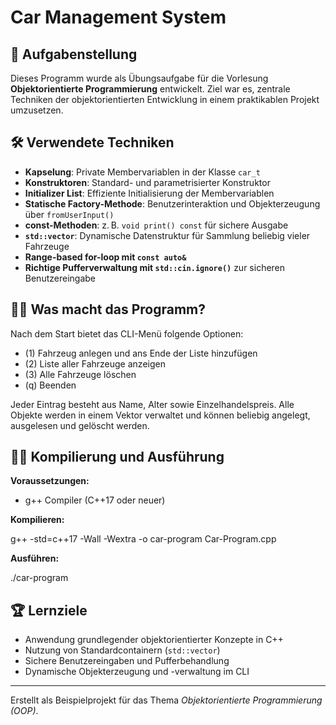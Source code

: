 # Car Management System

## 📝 Aufgabenstellung

Dieses Programm wurde als Übungsaufgabe für die Vorlesung **Objektorientierte Programmierung** entwickelt. Ziel war es, zentrale Techniken der objektorientierten Entwicklung in einem praktikablen Projekt umzusetzen.

## 🛠️ Verwendete Techniken

- **Kapselung**: Private Membervariablen in der Klasse `car_t`  
- **Konstruktoren**: Standard- und parametrisierter Konstruktor  
- **Initializer List**: Effiziente Initialisierung der Membervariablen  
- **Statische Factory-Methode**: Benutzerinteraktion und Objekterzeugung über `fromUserInput()`  
- **const-Methoden**: z. B. `void print() const` für sichere Ausgabe  
- **`std::vector`**: Dynamische Datenstruktur für Sammlung beliebig vieler Fahrzeuge  
- **Range-based for-loop mit `const auto&`**  
- **Richtige Pufferverwaltung mit `std::cin.ignore()`** zur sicheren Benutzereingabe  

## 🏃‍♂️ Was macht das Programm?

Nach dem Start bietet das CLI-Menü folgende Optionen:

- (1) Fahrzeug anlegen und ans Ende der Liste hinzufügen
- (2) Liste aller Fahrzeuge anzeigen
- (3) Alle Fahrzeuge löschen
- (q) Beenden

Jeder Eintrag besteht aus Name, Alter sowie Einzelhandelspreis. Alle Objekte werden in einem Vektor verwaltet und können beliebig angelegt, ausgelesen und gelöscht werden.

## 🧑‍💻 Kompilierung und Ausführung

**Voraussetzungen:**  

- g++ Compiler (C++17 oder neuer)

**Kompilieren:**

g++ -std=c++17 -Wall -Wextra -o car-program Car-Program.cpp

**Ausführen:**

./car-program

## 🏆 Lernziele

- Anwendung grundlegender objektorientierter Konzepte in C++
- Nutzung von Standardcontainern (`std::vector`)
- Sichere Benutzereingaben und Pufferbehandlung
- Dynamische Objekterzeugung und -verwaltung im CLI

---

Erstellt als Beispielprojekt für das Thema *Objektorientierte Programmierung (OOP)*.

